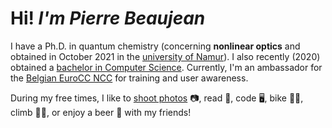 # Hi! *I'm Pierre Beaujean*

I have a Ph.D. in quantum chemistry (concerning **nonlinear optics** and obtained in October 2021 in the [university of Namur](https://www.unamur.be/)).
I also recently (2020) obtained a [bachelor in Computer Science](https://directory.unamur.be/teaching/programmes/870B?_LOCALE_=en).
Currently, I'm an ambassador for the [Belgian EuroCC NCC](https://www.enccb.be/) for training and user awareness.

During my free times, I like to [shoot photos](https://pics.pierrebeaujean.net) 📷, read 📖, code 🖥️, bike 🚴‍♂️, climb 🧗‍♂️, or enjoy a beer 🍺 with my friends!